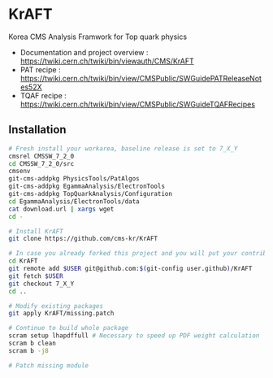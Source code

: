 KrAFT
=====

Korea CMS Analysis Framwork for Top quark physics
  * Documentation and project overview : https://twiki.cern.ch/twiki/bin/viewauth/CMS/KrAFT
  * PAT recipe : https://twiki.cern.ch/twiki/bin/view/CMSPublic/SWGuidePATReleaseNotes52X
  * TQAF recipe : https://twiki.cern.ch/twiki/bin/view/CMSPublic/SWGuideTQAFRecipes

## Installation

```sh
# Fresh install your workarea, baseline release is set to 7_X_Y
cmsrel CMSSW_7_2_0
cd CMSSW_7_2_0/src
cmsenv
git-cms-addpkg PhysicsTools/PatAlgos
git-cms-addpkg EgammaAnalysis/ElectronTools
git-cms-addpkg TopQuarkAnalysis/Configuration
cd EgammaAnalysis/ElectronTools/data
cat download.url | xargs wget
cd -

# Install KrAFT
git clone https://github.com/cms-kr/KrAFT

# In case you already forked this project and you will put your contributions...
cd KrAFT
git remote add $USER git@github.com:$(git-config user.github)/KrAFT
git fetch $USER
git checkout 7_X_Y
cd ..

# Modify existing packages
git apply KrAFT/missing.patch

# Continue to build whole package
scram setup lhapdffull # Necessary to speed up PDF weight calculation
scram b clean
scram b -j8

# Patch missing module
```
